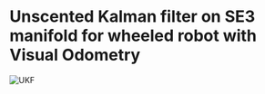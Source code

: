 # Unscented Kalman filter on SE3 manifold for wheeled robot with Visual Odometry

![UKF](https://github.com/KorovkoAlexander/ukf_se3/assets/35064209/c59c3e0c-1c54-4729-a85f-2d28f9ca185f)
